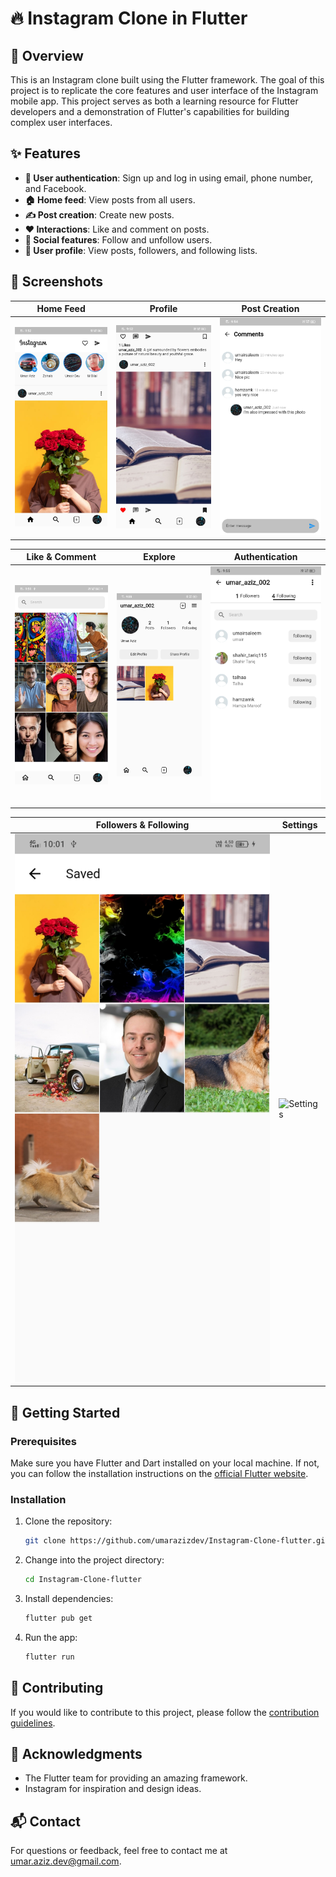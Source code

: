 # 🔥 Instagram Clone in Flutter
## 👀 Overview

This is an Instagram clone built using the Flutter framework. The goal of this project is to replicate the core features and user interface of the Instagram mobile app. This project serves as both a learning resource for Flutter developers and a demonstration of Flutter's capabilities for building complex user interfaces.

## ✨ Features

- **🔐 User authentication**: Sign up and log in using email, phone number, and Facebook.
- **🏠 Home feed**: View posts from all users.
- **✍️ Post creation**: Create new posts.
- **❤️ Interactions**: Like and comment on posts.
- **👥 Social features**: Follow and unfollow users.
- **👤 User profile**: View posts, followers, and following lists.

## 📸 Screenshots

| Home Feed | Profile | Post Creation |
|---|---|---|
| ![Home Feed](assets/screenshot/1.jpg) | ![Profile](assets/screenshot/2.jpg) | ![Post Creation](assets/screenshot/3.jpg) |

| Like & Comment | Explore | Authentication |
|---|---|---|
| ![Like & Comment](assets/screenshot/4.jpg) | ![Explore](assets/screenshot/5.jpg) | ![Authentication](assets/screenshot/6.jpg) |

| Followers & Following | Settings |
|---|---|
| ![Followers & Following](assets/screenshot/7.jpg) | ![Settings](assets/screenshot/8.jpg) |


## 🚀 Getting Started

### Prerequisites

Make sure you have Flutter and Dart installed on your local machine. If not, you can follow the installation instructions on the [official Flutter website](https://flutter.dev/docs/get-started/install).

### Installation

1. Clone the repository:

    ```bash
    git clone https://github.com/umarazizdev/Instagram-Clone-flutter.git
    ```

2. Change into the project directory:

    ```bash
    cd Instagram-Clone-flutter
    ```

3. Install dependencies:

    ```bash
    flutter pub get
    ```

4. Run the app:

    ```bash
    flutter run
    ```

## 🤝 Contributing

If you would like to contribute to this project, please follow the [contribution guidelines](CONTRIBUTING.md).

## 🙏 Acknowledgments

- The Flutter team for providing an amazing framework.
- Instagram for inspiration and design ideas.

## 📬 Contact

For questions or feedback, feel free to contact me at umar.aziz.dev@gmail.com.

